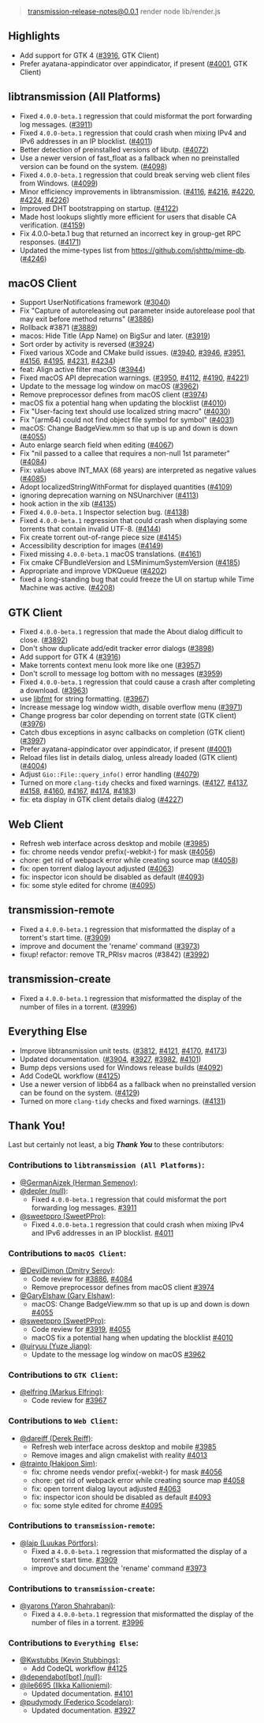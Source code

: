 
> transmission-release-notes@0.0.1 render
> node lib/render.js

## Highlights

* Add support for GTK 4 ([#3916](https://github.com/transmission/transmission/pull/3916), GTK Client)
* Prefer ayatana-appindicator over appindicator, if present ([#4001](https://github.com/transmission/transmission/pull/4001), GTK Client)

## libtransmission (All Platforms)

* Fixed `4.0.0-beta.1` regression that could misformat the port forwarding log messages. ([#3911](https://github.com/transmission/transmission/pull/3911))
* Fixed `4.0.0-beta.1` regression that could crash when mixing IPv4 and IPv6 addresses in an IP blocklist. ([#4011](https://github.com/transmission/transmission/pull/4011))
* Better detection of preinstalled versions of libutp. ([#4072](https://github.com/transmission/transmission/pull/4072))
* Use a newer version of fast_float as a fallback when no preinstalled version can be found on the system. ([#4098](https://github.com/transmission/transmission/pull/4098))
* Fixed `4.0.0-beta.1` regression that could break serving web client files from Windows. ([#4099](https://github.com/transmission/transmission/pull/4099))
* Minor efficiency improvements in libtransmission. ([#4116](https://github.com/transmission/transmission/pull/4116), [#4216](https://github.com/transmission/transmission/pull/4216), [#4220](https://github.com/transmission/transmission/pull/4220), [#4224](https://github.com/transmission/transmission/pull/4224), [#4226](https://github.com/transmission/transmission/pull/4226))
* Improved DHT bootstrapping on startup. ([#4122](https://github.com/transmission/transmission/pull/4122))
* Made host lookups slightly more efficient for users that disable CA verification. ([#4159](https://github.com/transmission/transmission/pull/4159))
* Fix 4.0.0-beta.1 bug that returned an incorrect key in group-get RPC responses. ([#4171](https://github.com/transmission/transmission/pull/4171))
* Updated the mime-types list from https://github.com/jshttp/mime-db. ([#4246](https://github.com/transmission/transmission/pull/4246))

## macOS Client

* Support UserNotifications framework ([#3040](https://github.com/transmission/transmission/pull/3040))
* Fix "Capture of autoreleasing out parameter inside autorelease pool that may exit before method returns" ([#3886](https://github.com/transmission/transmission/pull/3886))
* Rollback #3871 ([#3889](https://github.com/transmission/transmission/pull/3889))
* macos: Hide Title (App Name) on BigSur and later. ([#3919](https://github.com/transmission/transmission/pull/3919))
* Sort order by activity is reversed ([#3924](https://github.com/transmission/transmission/pull/3924))
* Fixed various XCode and CMake build issues. ([#3940](https://github.com/transmission/transmission/pull/3940), [#3946](https://github.com/transmission/transmission/pull/3946), [#3951](https://github.com/transmission/transmission/pull/3951), [#4156](https://github.com/transmission/transmission/pull/4156), [#4195](https://github.com/transmission/transmission/pull/4195), [#4231](https://github.com/transmission/transmission/pull/4231), [#4234](https://github.com/transmission/transmission/pull/4234))
* feat: Align active filter macOS ([#3944](https://github.com/transmission/transmission/pull/3944))
* Fixed macOS API deprecation warnings. ([#3950](https://github.com/transmission/transmission/pull/3950), [#4112](https://github.com/transmission/transmission/pull/4112), [#4190](https://github.com/transmission/transmission/pull/4190), [#4221](https://github.com/transmission/transmission/pull/4221))
* Update to the message log window on macOS ([#3962](https://github.com/transmission/transmission/pull/3962))
* Remove preprocessor defines from macOS client ([#3974](https://github.com/transmission/transmission/pull/3974))
* macOS fix a potential hang when updating the blocklist ([#4010](https://github.com/transmission/transmission/pull/4010))
* Fix "User-facing text should use localized string macro" ([#4030](https://github.com/transmission/transmission/pull/4030))
* Fix "(arm64)  could not find object file symbol for symbol" ([#4031](https://github.com/transmission/transmission/pull/4031))
* macOS: Change BadgeView.mm so that up is up and down is down ([#4055](https://github.com/transmission/transmission/pull/4055))
* Auto enlarge search field when editing ([#4067](https://github.com/transmission/transmission/pull/4067))
* Fix "nil passed to a callee that requires a non-null 1st parameter" ([#4084](https://github.com/transmission/transmission/pull/4084))
* Fix: values above INT_MAX (68 years) are interpreted as negative values ([#4085](https://github.com/transmission/transmission/pull/4085))
* Adopt localizedStringWithFormat for displayed quantities ([#4109](https://github.com/transmission/transmission/pull/4109))
* ignoring deprecation warning on NSUnarchiver ([#4113](https://github.com/transmission/transmission/pull/4113))
* hook action in the xib ([#4135](https://github.com/transmission/transmission/pull/4135))
* Fixed `4.0.0-beta.1` Inspector selection bug. ([#4138](https://github.com/transmission/transmission/pull/4138))
* Fixed `4.0.0-beta.1` regression that could crash when displaying some torrents that contain invalid UTF-8. ([#4144](https://github.com/transmission/transmission/pull/4144))
* Fix create torrent out-of-range piece size ([#4145](https://github.com/transmission/transmission/pull/4145))
* Accessibility description for images ([#4149](https://github.com/transmission/transmission/pull/4149))
* Fixed missing `4.0.0-beta.1` macOS translations. ([#4161](https://github.com/transmission/transmission/pull/4161))
* Fix cmake CFBundleVersion and LSMinimumSystemVersion ([#4185](https://github.com/transmission/transmission/pull/4185))
* Appropriate and improve VDKQueue ([#4202](https://github.com/transmission/transmission/pull/4202))
* fixed a long-standing bug that could freeze the UI on startup while Time Machine was active. ([#4208](https://github.com/transmission/transmission/pull/4208))

## GTK Client

* Fixed `4.0.0-beta.1` regression that made the About dialog difficult to close. ([#3892](https://github.com/transmission/transmission/pull/3892))
* Don't show duplicate add/edit tracker error dialogs ([#3898](https://github.com/transmission/transmission/pull/3898))
* Add support for GTK 4 ([#3916](https://github.com/transmission/transmission/pull/3916))
* Make torrents context menu look more like one ([#3957](https://github.com/transmission/transmission/pull/3957))
* Don't scroll to message log bottom with no messages ([#3959](https://github.com/transmission/transmission/pull/3959))
* Fixed `4.0.0-beta.1` regression that could cause a crash after completing a download. ([#3963](https://github.com/transmission/transmission/pull/3963))
* use [libfmt](https://github.com/fmtlib/fmt) for string formatting. ([#3967](https://github.com/transmission/transmission/pull/3967))
* Increase message log window width, disable overflow menu ([#3971](https://github.com/transmission/transmission/pull/3971))
* Change progress bar color depending on torrent state (GTK client) ([#3976](https://github.com/transmission/transmission/pull/3976))
* Catch dbus exceptions in async callbacks on completion (GTK client) ([#3997](https://github.com/transmission/transmission/pull/3997))
* Prefer ayatana-appindicator over appindicator, if present ([#4001](https://github.com/transmission/transmission/pull/4001))
* Reload files list in details dialog, unless already loaded (GTK client) ([#4004](https://github.com/transmission/transmission/pull/4004))
* Adjust `Gio::File::query_info()` error handling ([#4079](https://github.com/transmission/transmission/pull/4079))
* Turned on more `clang-tidy` checks and fixed warnings. ([#4127](https://github.com/transmission/transmission/pull/4127), [#4137](https://github.com/transmission/transmission/pull/4137), [#4158](https://github.com/transmission/transmission/pull/4158), [#4160](https://github.com/transmission/transmission/pull/4160), [#4167](https://github.com/transmission/transmission/pull/4167), [#4174](https://github.com/transmission/transmission/pull/4174), [#4183](https://github.com/transmission/transmission/pull/4183))
* fix: eta display in GTK client details dialog ([#4227](https://github.com/transmission/transmission/pull/4227))

## Web Client

* Refresh web interface across desktop and mobile ([#3985](https://github.com/transmission/transmission/pull/3985))
* fix: chrome needs vendor prefix(-webkit-) for mask ([#4056](https://github.com/transmission/transmission/pull/4056))
* chore: get rid of webpack error while creating source map ([#4058](https://github.com/transmission/transmission/pull/4058))
* fix: open torrent dialog layout adjusted ([#4063](https://github.com/transmission/transmission/pull/4063))
* fix: inspector icon should be disabled as default ([#4093](https://github.com/transmission/transmission/pull/4093))
* fix: some style edited for chrome ([#4095](https://github.com/transmission/transmission/pull/4095))

## transmission-remote

* Fixed a `4.0.0-beta.1` regression that misformatted the display of a torrent's start time. ([#3909](https://github.com/transmission/transmission/pull/3909))
* improve and document the 'rename' command ([#3973](https://github.com/transmission/transmission/pull/3973))
* fixup! refactor: remove TR_PRIsv macros (#3842) ([#3992](https://github.com/transmission/transmission/pull/3992))

## transmission-create

* Fixed a `4.0.0-beta.1` regression that misformatted the display of the number of files in a torrent. ([#3996](https://github.com/transmission/transmission/pull/3996))

## Everything Else

* Improve libtransmission unit tests. ([#3812](https://github.com/transmission/transmission/pull/3812), [#4121](https://github.com/transmission/transmission/pull/4121), [#4170](https://github.com/transmission/transmission/pull/4170), [#4173](https://github.com/transmission/transmission/pull/4173))
* Updated documentation. ([#3904](https://github.com/transmission/transmission/pull/3904), [#3927](https://github.com/transmission/transmission/pull/3927), [#3982](https://github.com/transmission/transmission/pull/3982), [#4101](https://github.com/transmission/transmission/pull/4101))
* Bump deps versions used for Windows release builds ([#4092](https://github.com/transmission/transmission/pull/4092))
* Add CodeQL workflow ([#4125](https://github.com/transmission/transmission/pull/4125))
* Use a newer version of libb64 as a fallback when no preinstalled version can be found on the system. ([#4129](https://github.com/transmission/transmission/pull/4129))
* Turned on more `clang-tidy` checks and fixed warnings. ([#4131](https://github.com/transmission/transmission/pull/4131))

## Thank You!

Last but certainly not least, a big ***Thank You*** to these contributors:

### Contributions to `libtransmission (All Platforms)`:

* [@GermanAizek (Herman Semenov)](https://github.com/GermanAizek):
* [@depler (null)](https://github.com/depler):
  * Fixed `4.0.0-beta.1` regression that could misformat the port forwarding log messages. [#3911](https://github.com/transmission/transmission/pull/3911)
* [@sweetppro (SweetPPro)](https://github.com/sweetppro):
  * Fixed `4.0.0-beta.1` regression that could crash when mixing IPv4 and IPv6 addresses in an IP blocklist. [#4011](https://github.com/transmission/transmission/pull/4011)

### Contributions to `macOS Client`:

* [@DevilDimon (Dmitry Serov)](https://github.com/DevilDimon):
  * Code review for [#3886](https://github.com/transmission/transmission/pull/3886), [#4084](https://github.com/transmission/transmission/pull/4084)
  * Remove preprocessor defines from macOS client [#3974](https://github.com/transmission/transmission/pull/3974)
* [@GaryElshaw (Gary Elshaw)](https://github.com/GaryElshaw):
  * macOS: Change BadgeView.mm so that up is up and down is down [#4055](https://github.com/transmission/transmission/pull/4055)
* [@sweetppro (SweetPPro)](https://github.com/sweetppro):
  * Code review for [#3919](https://github.com/transmission/transmission/pull/3919), [#4055](https://github.com/transmission/transmission/pull/4055)
  * macOS fix a potential hang when updating the blocklist [#4010](https://github.com/transmission/transmission/pull/4010)
* [@uiryuu (Yuze Jiang)](https://github.com/uiryuu):
  * Update to the message log window on macOS [#3962](https://github.com/transmission/transmission/pull/3962)

### Contributions to `GTK Client`:

* [@elfring (Markus Elfring)](https://github.com/elfring):
  * Code review for [#3967](https://github.com/transmission/transmission/pull/3967)

### Contributions to `Web Client`:

* [@dareiff (Derek Reiff)](https://github.com/dareiff):
  * Refresh web interface across desktop and mobile [#3985](https://github.com/transmission/transmission/pull/3985)
  * Remove images and align cmakelist with reality [#4013](https://github.com/transmission/transmission/pull/4013)
* [@trainto (Hakjoon Sim)](https://github.com/trainto):
  * fix: chrome needs vendor prefix(-webkit-) for mask [#4056](https://github.com/transmission/transmission/pull/4056)
  * chore: get rid of webpack error while creating source map [#4058](https://github.com/transmission/transmission/pull/4058)
  * fix: open torrent dialog layout adjusted [#4063](https://github.com/transmission/transmission/pull/4063)
  * fix: inspector icon should be disabled as default [#4093](https://github.com/transmission/transmission/pull/4093)
  * fix: some style edited for chrome [#4095](https://github.com/transmission/transmission/pull/4095)

### Contributions to `transmission-remote`:

* [@lajp (Luukas Pörtfors)](https://github.com/lajp):
  * Fixed a `4.0.0-beta.1` regression that misformatted the display of a torrent's start time. [#3909](https://github.com/transmission/transmission/pull/3909)
  * improve and document the 'rename' command [#3973](https://github.com/transmission/transmission/pull/3973)

### Contributions to `transmission-create`:

* [@yarons (Yaron Shahrabani)](https://github.com/yarons):
  * Fixed a `4.0.0-beta.1` regression that misformatted the display of the number of files in a torrent. [#3996](https://github.com/transmission/transmission/pull/3996)

### Contributions to `Everything Else`:

* [@Kwstubbs (Kevin Stubbings)](https://github.com/Kwstubbs):
  * Add CodeQL workflow [#4125](https://github.com/transmission/transmission/pull/4125)
* [@dependabot[bot] (null)](https://github.com/apps/dependabot):
* [@ile6695 (Ilkka Kallioniemi)](https://github.com/ile6695):
  * Updated documentation. [#4101](https://github.com/transmission/transmission/pull/4101)
* [@pudymody (Federico Scodelaro)](https://github.com/pudymody):
  * Updated documentation. [#3927](https://github.com/transmission/transmission/pull/3927)


